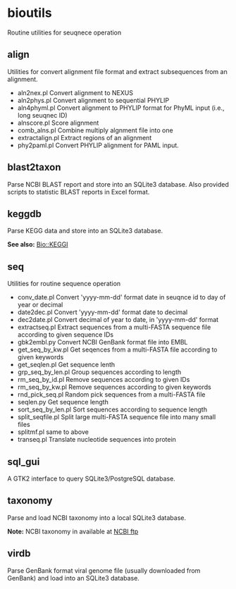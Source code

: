 
# bioutils
Routine utilities for seuqnece operation

## align

Utilities for convert alignment file format and extract subsequences from an alignment.

* aln2nex.pl      Convert alignment to NEXUS
* aln2phys.pl     Convert alignment to sequential PHYLIP
* aln4phyml.pl    Convert alignment to PHYLIP format for PhyML input (i.e., long seuqnec ID)
* alnscore.pl     Score alignment
* comb_alns.pl    Combine multiply algnment file into one
* extractalign.pl Extract regions of an alignment
* phy2paml.pl     Convert PHYLIP alignment for PAML input.

## blast2taxon

Parse NCBI BLAST report and store into an SQLite3 database. Also provided scripts to statistic BLAST reports in Excel format.

## keggdb

Parse KEGG data and store into an SQLite3 database.

**See also:** [Bio::KEGGI](http://search.cpan.org/~zeroliu/Bio-KEGGI-v0.1.50/lib/Bio/KEGGI.pm)

## seq

Utilities for routine sequence operation

* conv_date.pl        Convert 'yyyy-mm-dd' format date in seuqnce id to day of year or decimal
* date2dec.pl         Convert 'yyyy-mm-dd' format date to decimal
* dec2date.pl         Convert decimal of year to date, in 'yyyy-mm-dd' format
* extractseq.pl       Extract sequences from a multi-FASTA sequence file according to given sequence IDs
* gbk2embl.py         Convert NCBI GenBank format file into EMBL
* get_seq_by_kw.pl    Get seqences from a multi-FASTA file according to given keywords
* get_seqlen.pl       Get sequence lenth
* grp_seq_by_len.pl   Group sequences according to length
* rm_seq_by_id.pl     Remove sequences according to given IDs
* rm_seq_by_kw.pl     Remove sequences according to given keywords
* rnd_pick_seq.pl     Random pick sequences from a multi-FASTA file
* seqlen.py           Get sequence length
* sort_seq_by_len.pl  Sort sequences according to sequence length
* split_seqfile.pl    Split large multi-FASTA sequence file into many small files
* splitmf.pl          same to above
* transeq.pl          Translate nucleotide sequences into protein

## sql_gui

A GTK2 interface to query SQLite3/PostgreSQL database.

## taxonomy

Parse and load NCBI taxonomy into a local SQLite3 database.

**Note:** NCBI taxonomy in available at [NCBI ftp](https://ftp.ncbi.nlm.nih.gov/pub/taxonomy/)

## virdb

Parse GenBank format viral genome file (usually downloaded from GenBank) and load into an SQLite3 database.

